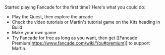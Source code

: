 Started playing Fancade for the first time? Here's what you could do:
* Play the Quest, then explore the arcade
* Check the video tutorials or Martin's tutorial game on the Kits heading in Build
* Make your own game
* Try Fancade for free as long as you want, then get [[Fancade Premium|https://www.fancade.com/wiki/You#premium]] to support Martin.